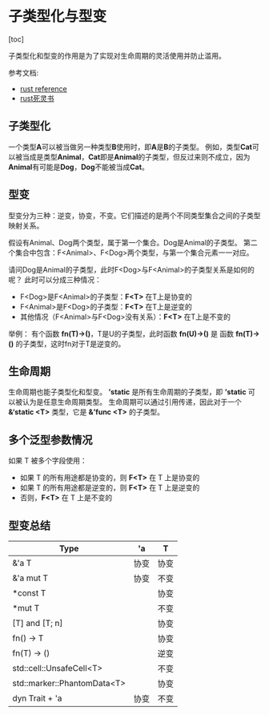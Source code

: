 # 子类型化与型变
[toc]

子类型化和型变的作用是为了实现对生命周期的灵活使用并防止滥用。

参考文档:
- [rust reference](https://rustwiki.org/en/reference/subtyping.html)
- [rust死灵书](https://nomicon.purewhite.io/subtyping.html)

## 子类型化

一个类型**A**可以被当做另一种类型**B**使用时，即**A**是**B**的子类型。
例如，类型**Cat**可以被当成是类型**Animal**，**Cat**即是**Animal**的子类型，但反过来则不成立，因为**Animal**有可能是**Dog**，**Dog**不能被当成**Cat**。

## 型变

型变分为三种：逆变，协变，不变。它们描述的是两个不同类型集合之间的子类型映射关系。

假设有Animal、Dog两个类型，属于第一个集合。Dog是Animal的子类型。
第二个集合中包含：F\<Animal>、F\<Dog>两个类型，与第一个集合元素一一对应。

请问Dog是Animal的子类型，此时F\<Dog>与F\<Animal>的子类型关系是如何的呢？
此时可以分成三种情况：
* F\<Dog>是F\<Animal>的子类型：**F\<T>** 在T上是协变的
* F\<Animal>是F\<Dog>的子类型：**F\<T>** 在T上是逆变的
* 其他情况（F\<Animal>与F\<Dog>没有关系）：**F\<T>** 在T上是不变的

举例：
有个函数 **fn(T)->()**，T是U的子类型，此时函数 **fn(U)->()** 是 函数 **fn(T)->()** 的子类型，这时fn对于T是逆变的。

## 生命周期

生命周期也能子类型化和型变。
**’static** 是所有生命周期的子类型，即 **’static** 可以被认为是任意生命周期类型。
生命周期可以通过引用传递，因此对于一个 **&‘static \<T>** 类型，它是 **&’func \<T>** 的子类型。

## 多个泛型参数情况

如果 T 被多个字段使用：
* 如果 T 的所有用途都是协变的，则 **F\<T>** 在 T 上是协变的
* 如果 T 的所有用途都是逆变的，则 **F\<T>** 在 T 上是逆变的
* 否则，**F\<T>** 在 T 上是不变的

## 型变总结
| Type | 'a | T |
|---|---|---|
&'a T|协变|	协变
&'a mut T|协变|	不变
*const T|	|协变
*mut T|	|不变
[T] and [T; n]|	|协变
fn() -> T|	|协变
fn(T) -> ()|	|逆变
std::cell::UnsafeCell\<T>|	|不变
std::marker::PhantomData\<T>|	|协变
dyn Trait<T> + 'a	|协变|不变
